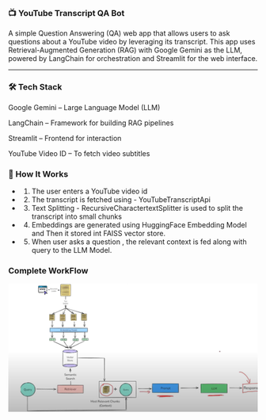 ### 📺 YouTube Transcript QA Bot

A simple Question Answering (QA) web app that allows users to ask questions about a YouTube video by leveraging its transcript. This app uses Retrieval-Augmented Generation (RAG) with Google Gemini as the LLM, powered by LangChain for orchestration and Streamlit for the web interface.

---

### 🛠️ Tech Stack
Google Gemini – Large Language Model (LLM)

LangChain – Framework for building RAG pipelines

Streamlit – Frontend for interaction

YouTube Video ID – To fetch video subtitles


### 🧠 How It Works

- 1. The user enters a YouTube video id
- 2. The transcript is fetched using - YouTubeTranscriptApi
- 3. Text Splitting - RecursiveCharactertextSplitter is used to split the transcript into small chunks 
- 4. Embeddings are generated using HuggingFace Embedding Model and Then it stored int FAISS vector store.
- 5. When user asks a question , the relevant context is fed along with query to the LLM Model.


### Complete WorkFlow

![alt text](WorkFlow.png)
